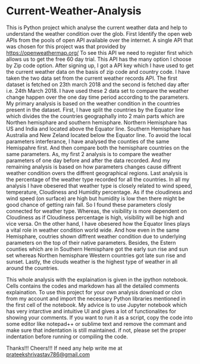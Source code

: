 # Current-Weather-Analysis
This is Python project which analyse the current weather data and help to understand the weather condition over the glob.
First Identify the open web APIs from the pools of open API available over the internet.
A single API that was chosen for this project was that provided by https://openweathermap.org/
To see this API we need to register first which allows us to get the free 60 day trial. This API has the many option I choose by Zip code option. 
After signing up, I got a API key which I have used to get the current weather data on the basis of zip code and country code.
I have taken the two data set from the current weather records API. 
The first dataset is fetched on 23th march 2018 and the second is fetched day after i.e. 24th March 2018. 
I have used these 2 data set to compare the weather change happen over the one day time period according to the parameters. 
My primary analysis is based on the weather condition in the countries present in the dataset. 
First, I have split the countries by the Equator line which divides the the countries geographally into 2 main parts 
which are Northen hemisphare and southern hemisphare. Northern Hemisphare has US and India and located above the Equator line. 
Southern Hemisphare has Australia and New Zeland located below the Equator line. To avoid the local parameters interferance,
I have analysed the counties of the same Hemispahre first. And then compare both the hemisphare countries on the same parameters. 
As, my first 2 analysis is to compare the weather parameters of one day before and after the data recorded.
And my remaining analysis is based on how parameters changes cause diffrent weather condition overs the diffrent geographical regions.
Last analysis is the percentage of the weather type recorded for all the countries. 
In all my analysis I have obesered that weather type is closely related to wind speed, temperature, Cloudiness and Humidity percentage.
As if the cloudiness and wind speed (on surface) are high but humidity is low then there might be good chance of getting rain fall. 
So I found these parameters closly connected for weather type. Whereas, the visibility is more dependent on Cloudiness as if 
Cloudiness percentage is high, visibility will be high and vice versa. On the other hand, I have obesered how the Equator lines 
plays a vital role in weather condition world wide. And how even in the same Hemisphare, coutries shown diffrent weather condition 
due to underlying parameters on the top of their native parameters. Besides, the Estern counties which are in Southern Hemisphare 
got the early sun rise and sun set whereas Northen hemisphare Western countries got late sun rise and sunset. 
Lastly, the clouds weather is the highest type of weather in all around the countries.

This whole analysis with the explaination is given in the ipython notebook. Cells contains the codes and markdown has all the detailed comments
explaination. To use this project for your own analysis download or clon from my account and import the necessary Python libraries mentioned
in the first cell of the notebook.
My advice is to use Jupyter notebook which has very intarctive and intuitive UI and gives a lot of functionalites for showing your comments.
If you want to run it as a script, copy the code into some editor like notepad++ or sublime text and remove the commant and make sure that
indentation is still maintained. if not, please set the proper indentation before running or compiling the code.

Thanks!!!
Cheers!!!
If need any help write me at prateekshrivastav786@gmail.com
